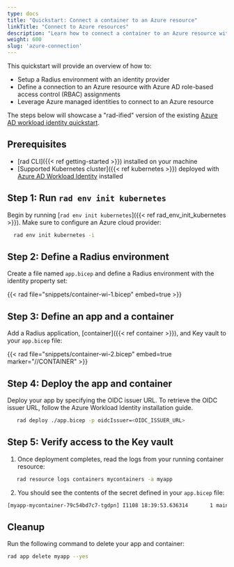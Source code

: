 ```yaml
---
type: docs
title: "Quickstart: Connect a container to an Azure resource"
linkTitle: "Connect to Azure resources"
description: "Learn how to connect a container to an Azure resource with managed identities and RBAC" 
weight: 600
slug: 'azure-connection'
---
```


This quickstart will provide an overview of how to:

- Setup a Radius environment with an identity provider
- Define a connection to an Azure resource with Azure AD role-based access control (RBAC) assignments
- Leverage Azure managed identities to connect to an Azure resource

The steps below will showcase a "rad-ified" version of the existing [Azure AD workload identity quickstart](https://azure.github.io/azure-workload-identity/docs/quick-start.html).

## Prerequisites

- [rad CLI]({{< ref getting-started >}}) installed on your machine
- [Supported Kubernetes cluster]({{< ref kubernetes >}}) deployed with [Azure AD Workload Identity](https://azure.github.io/azure-workload-identity/docs/installation.html) installed

## Step 1: Run `rad env init kubernetes` 

Begin by running [`rad env init kubernetes`]({{< ref rad_env_init_kubernetes >}}). Make sure to configure an Azure cloud provider:

 ```bash
   rad env init kubernetes -i
   ```

## Step 2: Define a Radius environment 

Create a file named `app.bicep` and define a Radius environment with the identity property set:

{{< rad file="snippets/container-wi-1.bicep" embed=true >}}

## Step 3: Define an app and a container

Add a Radius application, [container]({{< ref container >}}), and Key vault to your `app.bicep` file:

{{< rad file="snippets/container-wi-2.bicep" embed=true marker="//CONTAINER" >}}

## Step 4: Deploy the app and container

Deploy your app by specifying the OIDC issuer URL. To retrieve the OIDC issuer URL, follow the Azure Workload Identity installation guide.

```bash
   rad deploy ./app.bicep -p oidcIssuer=<OIDC_ISSUER_URL>
   ```

## Step 5: Verify access to the Key vault

1. Once deployment completes, read the logs from your running container resource:

```bash
   rad resource logs containers mycontainers -a myapp
   ```

2. You should see the contents of the secret defined in your `app.bicep` file:

```txt
[myapp-mycontainer-79c54bd7c7-tgdpn] I1108 18:39:53.636314       1 main.go:33] "successfully got secret" secret="supersecret"
```

## Cleanup

Run the following command to delete your app and container:

   ```bash
   rad app delete myapp --yes
   ```
